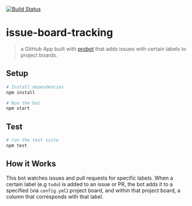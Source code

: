 [![Build Status](https://img.shields.io/travis/codebytere/issue-board-tracking.svg)](https://travis-ci.org/codebytere/issue-board-tracking)

# issue-board-tracking

> a GitHub App built with [probot](https://github.com/probot/probot) that adds issues with certain labels to project boards.

## Setup

```sh
# Install dependencies
npm install

# Run the bot
npm start
```

## Test

```sh
# run the test suite
npm test
```

## How it Works

This bot watches issues and pull requests for specific labels. When a certain label
(e.g `todo`) is added to an issue or PR, the bot adds it to a specified (via `config.yml`) project board, and within that project board, a column that corresponds with that label.
